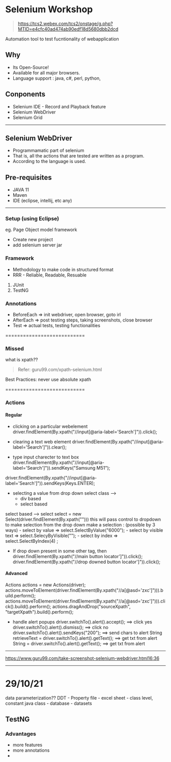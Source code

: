 # Selenium Workshop
> https://tcs2.webex.com/tcs2/onstage/g.php?MTID=e4cfc40ad474ab90edf18d5680dbb2dcd

Automation tool to test fucntionality of webapplication

## Why

- Its Open-Source!
- Available for all major browsers.
- Language support : java, c#, perl, python,

## Conponents

- Selenium IDE - Record and Playback feature
- Selenium WebDriver
- Selenium Grid

-------------------------------------------------------------------

## Selenium WebDriver

- Programmamatic part of selenium
- That is, all the actions that are tested are written as a program.
- According to the language is used.

## Pre-requisites

- JAVA 11
- Maven
- IDE (eclipse, intellij, etc any)

----------------------------------------------------------------

### Setup (using Eclipse)
eg.
Page Object model framework

- Create new  project
- add selenium server jar


### Framework

* Methodology to make code in structured format
* RRR - Reliable, Readable, Resuable

1. JUnit
2. TestNG

### Annotations

- BeforeEach => init webdriver, open browser, goto irl
- AfterEach => post testing steps, taking screenshots, close browser
- Test => actual tests, testing functionalities




===========================
### Missed

what is xpath??

> Refer: guru99.com/xpath-selenium.html

Best Practices:
never use absolute xpath

===========================
### Actions
#### Regular
- clicking on a particular webelement
driver.findElement(By.xpath("//input[@aria-label='Search']")).click();

- clearing a text web element
driver.findElement(By.xpath("//input[@aria-label='Search']")).clear();

- type input charecter to text box
driver.findElement(By.xpath("//input[@aria-label='Search']")).sendKeys("Samsung M51");

driver.findElement(By.xpath("//input[@aria-label='Search']")).sendKeys(Keys.ENTER);

- selecting a value from drop down
select class -->
	- div based
	- select based

select based -->
select select = new Select(driver.findElement(By.xpath("")))
this will pass control to dropdown to make selection from the drop down
make a selection : (possible by 3 ways)
	- select by value => select.SelectByValue("6000");
	- select by visible text => select.SelecyByVisible("");
	- select by index => select.SelectByIndex(4) ;
- If drop down present in some other tag, then
driver.findElement(By.xpath("//main button locator']")).click();
driver.findElement(By.xpath("//drop downed button locator']")).click();

#### Advanced

Actions actions = new Actions(driver);
actions.moveToElement(driver.findElement(By.xpath("//a[@asd='zxc']"))).build.perform();
actions.moveToElement(driver.findElement(By.xpath("//a[@asd='zxc']"))).click().build().perform();
actions.dragAndDrop("sourceXpath", "targetXpath").build().perform();

- handle alert popups
driver.switchTo().alert().accept(); ==> click yes
driver.switchTo().alert().dismiss(); ==> click no
driver.switchTo().alert().sendKeys("200"); ==> send chars to alert
String retrieveText = driver.switchTo().alert().getText(); ==> get txt from alert
String  = driver.switchTo().alert().getText(); ==> get txt from alert

------------

https://www.guru99.com/take-screenshot-selenium-webdriver.html16:36

----------------

# 29/10/21


data parameterization?? DDT
	- Property file
	- excel sheet
	- class level, constant java class
	- database
	- datasets

## TestNG


### Advantages

- more features
- more annotations
-
